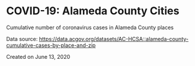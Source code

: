 # COVID-19: Alameda County Cities

Cumulative number of coronavirus cases in Alameda County places

Data source: https://data.acgov.org/datasets/AC-HCSA::alameda-county-cumulative-cases-by-place-and-zip

Created on June 13, 2020
